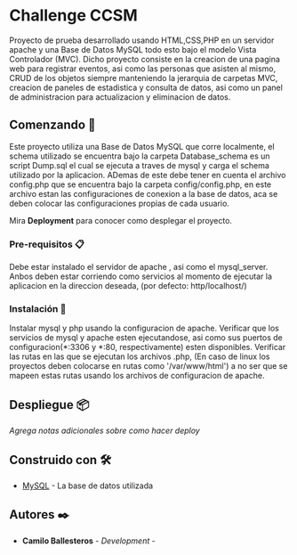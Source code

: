 # Challenge CCSM
Proyecto de prueba desarrollado usando HTML,CSS,PHP en un servidor apache y una Base de Datos MySQL todo esto bajo el modelo Vista Controlador (MVC).
Dicho proyecto consiste en la creacion de una pagina web para registrar eventos, asi como las personas que asisten al mismo, CRUD de los objetos siempre manteniendo la jerarquia de carpetas MVC, creacion de paneles de estadistica y consulta de datos, asi como un panel de administracion para actualizacion y eliminacion de datos.

## Comenzando 🚀

Este proyecto utiliza una Base de Datos MySQL que corre localmente, el schema utilizado se encuentra bajo la carpeta Database_schema es un script Dump.sql el cual se ejecuta a traves de mysql y carga el schema utilizado por la aplicacion. ADemas de este debe tener en cuenta el archivo config.php que se encuentra bajo la carpeta config/config.php, en este archivo estan las configuraciones de conexion a la base de datos, aca se deben colocar las configuraciones propias de cada usuario.

Mira **Deployment** para conocer como desplegar el proyecto.


### Pre-requisitos 📋

Debe estar instalado el servidor de apache , asi como el mysql_server.
Anbos deben estar corriendo como servicios al momento de ejecutar la aplicacion en la direccion deseada, (por defecto: http/localhost/)


### Instalación 🔧

Instalar mysql y php usando la configuracion de apache.
Verificar que los servicios de mysql y apache esten ejecutandose, asi como sus puertos de configuracion(*:3306 y *:80, respectivamente) esten disponibles.
Verificar las rutas en las que se ejecutan los archivos .php, (En caso de linux los proyectos deben colocarse en rutas como '/var/www/html') a no ser que se mapeen estas rutas usando los archivos de configuracion de apache.

## Despliegue 📦

_Agrega notas adicionales sobre como hacer deploy_

## Construido con 🛠️


* [MySQL](https://dev.mysql.com/doc/) - La base de datos utilizada


## Autores ✒️


* **Camilo Ballesteros** - *Development* - 

